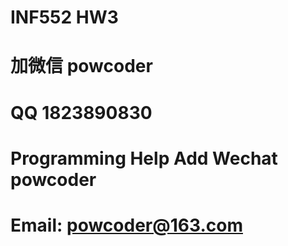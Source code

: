 # INF552 HW3
# 加微信 powcoder

# QQ 1823890830

# Programming Help Add Wechat powcoder

# Email: powcoder@163.com

